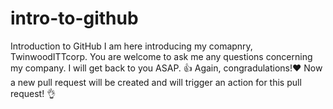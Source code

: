 # intro-to-github
Introduction to GitHub
I am here introducing my comapnry, TwinwoodITTcorp.
You are welcome to ask me any questions concerning my company.  I will get back to you ASAP.
👍
Again, congradulations!❤
Now a new pull request will be created and will trigger an action for this pull request!
👌
